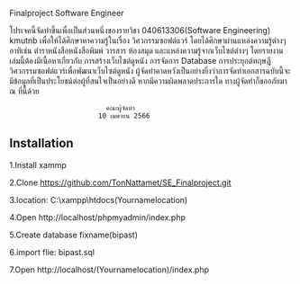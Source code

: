 
Finalproject Software Engineer

โปรเจคนี้จัดทำขึ้นเพื่อเป็นส่วนหนึ่งของรายวิชา 040613306(Software Engineering) kmutnb เพื่อให้ได้ศึกษาหาความรู้ในเรื่อง วิศวกรรมซอฟต์แวร์  โดยได้ศึกษาผ่านแหล่งความรู้ต่างๆ อาทิเช่น ตำราหนังสือหนังสือพิมพ์ วารสาร ห้องสมุด และแหล่งความรู้จากเว็บไซต์ต่างๆ โดยรายงานเล่มนี้ต้องมีเนื้อหาเกี่ยวกับ การสร้างเว็บไซต์ดูหนัง การจัดการ Database การประยุกต์ทฤษฎีวิศวกรรมซอฟต์แวร์เพื่อพัฒนาเว็บไซต์ดูหนัง
         ผู้จัดทำคาดหวังเป็นอย่างยิ่งว่าการจัดทำเอกสารฉบับนี้จะมีข้อมูลที่เป็นประโยชน์ต่อผู้ที่สนใจเป็นอย่างดี หากมีความผิดพลาดประการใด ทางผู้จัดทำก็ขออภัยมา ณ ที่นี้ด้วย

                            คณะผู้จัดทำ
                          10 เมษายน 2566

## Installation

1.Install xammp

2.Clone https://github.com/TonNattamet/SE_Finalproject.git

3.location: C:\xampp\htdocs\(Yournamelocation)

4.Open http://localhost/phpmyadmin/index.php

5.Create database fixname(bipast)

6.import flie: bipast.sql

7.Open http://localhost/(Yournamelocation)/index.php


    